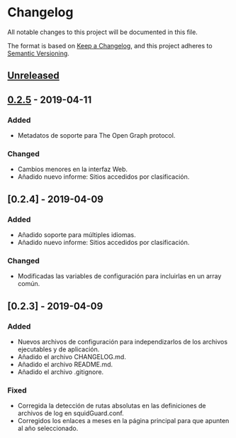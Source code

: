 # Changelog
All notable changes to this project will be documented in this file.

The format is based on [Keep a Changelog](https://keepachangelog.com/en/1.0.0/),
and this project adheres to [Semantic Versioning](https://semver.org/spec/v2.0.0.html).

## [Unreleased]

## [0.2.5] - 2019-04-11
### Added
- Metadatos de soporte para The Open Graph protocol.

### Changed
- Cambios menores en la interfaz Web.
- Añadido nuevo informe: Sitios accedidos por clasificación.

## [0.2.4] - 2019-04-09
### Added
- Añadido soporte para múltiples idiomas.
- Añadido nuevo informe: Sitios accedidos por clasificación.

### Changed
- Modificadas las variables de configuración para incluirlas en un array común.

## [0.2.3] - 2019-04-09
### Added
- Nuevos archivos de configuración para independizarlos de los archivos ejecutables y de aplicación.
- Añadido el archivo CHANGELOG.md.
- Añadido el archivo README.md.
- Añadido el archivo .gitignore.

### Fixed
- Corregida la detección de rutas absolutas en las definiciones de archivos de log en squidGuard.conf.
- Corregidos los enlaces a meses en la página principal para que apunten al año seleccionado.

[Unreleased]: https://github.com/ramonromancastro/squidguard-reports/compare/v0.2.5...HEAD
[0.2.5]: https://github.com/ramonromancastro/squidguard-reports/releases/tag/v0.2.5
